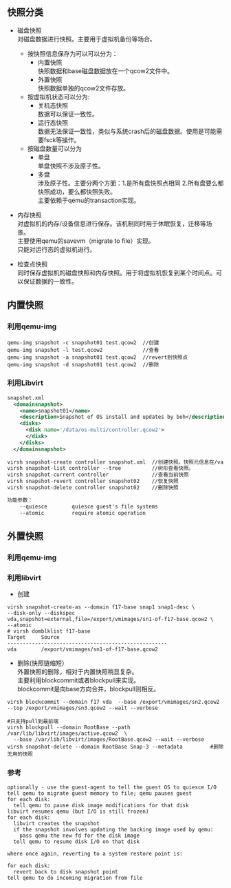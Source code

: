 快照分类
-----
+ 磁盘快照  
对磁盘数据进行快照。主要用于虚拟机备份等场合。  
    + 按快照信息保存为可以可以分为：  
        + 内置快照  
            快照数据和base磁盘数据放在一个qcow2文件中。  
        + 外置快照  
            快照数据单独的qcow2文件存放。  
    + 按虚拟机状态可以分为:  
        + 关机态快照  
            数据可以保证一致性。  
        + 运行态快照  
            数据无法保证一致性，类似与系统crash后的磁盘数据。使用是可能需要fsck等操作。  
    + 按磁盘数量可以分为        
        + 单盘  
            单盘快照不涉及原子性。  
        + 多盘  
            涉及原子性。主要分两个方面：1.是所有盘快照点相同 2.所有盘要么都快照成功，要么都快照失败。  
            主要依赖于qemu的transaction实现。  
        
+ 内存快照  
对虚拟机的内存/设备信息进行保存。该机制同时用于休眠恢复，迁移等场景。    
主要使用qemu的savevm（migrate to file）实现。    
只能对运行态的虚拟机进行。 

+ 检查点快照    
同时保存虚拟机的磁盘快照和内存快照。用于将虚拟机恢复到某个时间点。可以保证数据的一致性。  


内置快照
-----
### 利用qemu-img   
```shell
qemu-img snapshot -c snapshot01 test.qcow2  //创建
qemu-img snapshot -l test.qcow2             //查看
qemu-img snapshot -a snapshot01 test.qcow2  //revert到快照点
qemu-img snapshot -d snapshot01 test.qcow2  //删除

```
### 利用Libvirt     
```xml
snapshot.xml
  <domainsnapshot>
    <name>snapshot01</name>
    <description>Snapshot of OS install and updates by boh</description>
    <disks>
      <disk name='/data/os-multi/controller.qcow2'>
      </disk>
    </disks>
  </domainsnapshot>
  
virsh snapshot-create controller snapshot.xml  //创建快照。快照元信息在/var/lib/libvirt/qemu/snapshot/（destroy后丢失）
virsh snapshot-list controller --tree          //树形查看快照。
virsh snapshot-current controller              //查看当前快照
virsh snapshot-revert controller snapshot02    //恢复快照
virsh snapshot-delete controller snapshot02    //删除快照

功能参数：
    --quiesce        quiesce guest's file systems
    --atomic         require atomic operation

```

外置快照  
------
### 利用qemu-img   
### 利用libvirt  
+ 创建  
```shell
virsh snapshot-create-as --domain f17-base snap1 snap1-desc \
--disk-only --diskspec vda,snapshot=external,file=/export/vmimages/sn1-of-f17-base.qcow2 \
--atomic
# virsh domblklist f17-base
Target     Source
----------------------------------------------------
vda        /export/vmimages/sn1-of-f17-base.qcow2
```
+ 删除(快照链缩短）  
外置快照的删除，相对于内置快照稍显复杂。  
主要利用blockcommit或者blockpull来实现。  
blockcommit是向base方向合并，blockpull则相反。  
```shell
virsh blockcommit --domain f17 vda  --base /export/vmimages/sn2.qcow2 --top /export/vmimages/sn3.qcow2 --wait --verbose

#只支持pull到最前端  
virsh blockpull --domain RootBase --path /var/lib/libvirt/images/active.qcow2  \
  --base /var/lib/libvirt/images/RootBase.qcow2 --wait --verbose
virsh snapshot-delete --domain RootBase Snap-3 --metadata         #删除无用的快照

```


### 参考
[Atomic Snapshots of Multiple Devices]:http://wiki.qemu.org/Features/SnapshotsMultipleDevices
[Snapshots]:http://wiki.qemu.org/Features/Snapshots
[Libvirt snapshot]:http://wiki.libvirt.org/page/Snapshots
[Fedora virt snapshot]:https://fedoraproject.org/wiki/Features/Virt_Live_Snapshots
[Libvirt live snapshot]:http://kashyapc.com/2012/09/14/externaland-live-snapshots-with-libvirt/
[kvm快照浅析]:http://itxx.sinaapp.com/blog/content/130
[1]:http://blog.sina.com.cn/s/blog_53ab41fd01013rc0.html
[2]:http://blog.csdn.net/gg296231363/article/details/6899533


```
optionally - use the guest-agent to tell the guest OS to quiesce I/O
tell qemu to migrate guest memory to file; qemu pauses guest
for each disk:
  tell qemu to pause disk image modifications for that disk
libvirt resumes qemu (but I/O is still frozen)
for each disk:
  libvirt creates the snapshot
  if the snapshot involves updating the backing image used by qemu:
    pass qemu the new fd for the disk image
  tell qemu to resume disk I/O on that disk

where once again, reverting to a system restore point is:

for each disk:
  revert back to disk snapshot point
tell qemu to do incoming migration from file
```
